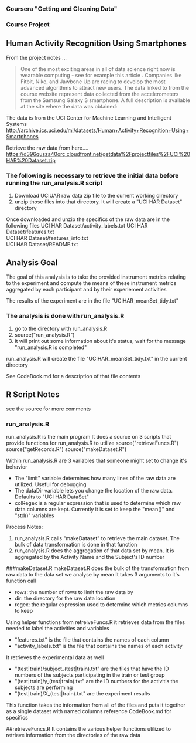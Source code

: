 ### Coursera "Getting and Cleaning Data"
### Course Project

## Human Activity Recognition Using Smartphones 
From the project notes ...
> One of the most exciting areas in all of data science right now is wearable
> computing - see for example this article . Companies like Fitbit, Nike, and 
> Jawbone Up are racing to develop the most advanced algorithms to attract new 
> users. The data linked to from the course website represent data collected from 
> the accelerometers from the Samsung Galaxy S smartphone. A full description is 
> available at the site where the data was obtained: 

The data is from the UCI Center for Machine Learning and Intelligent Systems 
http://archive.ics.uci.edu/ml/datasets/Human+Activity+Recognition+Using+Smartphones

Retrieve the raw data from here....
https://d396qusza40orc.cloudfront.net/getdata%2Fprojectfiles%2FUCI%20HAR%20Dataset.zip

### The following is necessary to retrieve the initial data before running the run_analysis.R script
1. Download UCIUAR raw data zip file to the current working directory
2. unzip those files into that directory. It will create a "UCI HAR Dataset" directory

Once downloaded and unzip the specifics of the raw data are in the following files
UCI HAR Dataset/activity_labels.txt
UCI HAR Dataset/features.txt  
UCI HAR Dataset/features_info.txt  
UCI HAR Dataset/README.txt

## Analysis Goal
The goal of this analysis is to take the provided instrument metrics relating to the experiment
and compute  the means of these instrument metrics aggregated by each participant and by their experiement activities

The results of the experiment are in the file "UCIHAR_meanSet_tidy.txt"

### The analysis is done with run_analysis.R
1. go to the directory with run_analysis.R
2. source("run_analysis.R")
3. it will print out some information about it's status, wait for the message "run_analysis.R is completed"

run_analysis.R will create the file "UCIHAR_meanSet_tidy.txt" in the current directory 

See CodeBook.md for a description of that file contents

## R Script Notes
see the source for more comments

### run_analysis.R 
run_analysis.R is the main program
It does a source on 3 scripts that provide functions for run_analysis.R to utilize
source("retrieveFuncs.R")
source("getRecords.R")
source("makeDataset.R")

Within run_analysis.R are 3 variables that someone might set to change it's behavior
+ The "limit" variable determines how many lines of the raw data are utilized. Useful for debugging
+ The dataDir variable lets you change the location of the raw data. Defaults to "UCI HAR DataSet"
+ colRegex is a regular expression that is used to determine which raw data columns are kept. Currently it is set to keep the "mean()" and "std()" variables

Process Notes:
1. run_analysis.R calls "makeDataset" to retrieve the main dataset. The bulk of data transformation is done in that function
2. run_analysis.R does the aggregation of that data set by mean. It is aggregated by the Activity Name and the Subject's ID number

###makeDataset.R
makeDataset.R does the bulk of the transformation from raw data to the data set we analyse by mean
It takes 3 arguments to it's function call
+ rows: the number of rows to limit the raw data by
+ dir: the directory for the raw data location
+ regex: the regular expression used to determine which metrics columns to keep

Using helper functions from retreiveFuncs.R it  retrieves data from the files needed to label the activities and variables
+ "features.txt" is the file that contains the names of each column
+ "activity_labels.txt" is the file that contains the names of each activity

It retrieves the experimental data as well
+ "(test|train)/subject_(test|train).txt" are the files that have the ID numbers of the subjects participating in the train or test group
+ "(test|train)/y_(test|train).txt" are the ID numbers for the activitis the subjects are performing
+ "(test|train)/X_(test|train).txt" are the experiment results

This function takes the information from all of the files and puts it together as a single dataset with named columns
reference CodeBook.md for specifics

##retrieveFuncs.R
It contains the various helper functions utilized to retrieve information from the directories of the raw data
